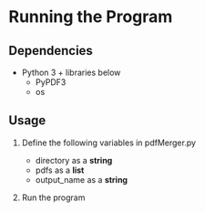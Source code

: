 # Running the Program

## Dependencies

* Python 3 + libraries below
  * PyPDF3
  * os

## Usage

1. Define the following variables in pdfMerger.py

    * directory as a __string__
    * pdfs as a __list__
    * output_name as a __string__
  
2. Run the program
